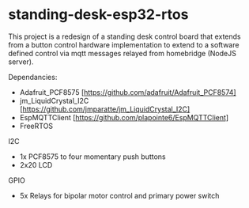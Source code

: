 # standing-desk-esp32-rtos

This project is a redesign of a standing desk control board that extends from a button control hardware implementation to extend to a software defined control via mqtt messages relayed from homebridge (NodeJS server).

Dependancies:

- Adafruit_PCF8575 [https://github.com/adafruit/Adafruit_PCF8574]
- jm_LiquidCrystal_I2C [https://github.com/jmparatte/jm_LiquidCrystal_I2C]
- EspMQTTClient [https://github.com/plapointe6/EspMQTTClient]
- FreeRTOS 

I2C
- 1x PCF8575 to four momentary push buttons
- 2x20 LCD

GPIO
- 5x Relays for bipolar motor control and primary power switch

